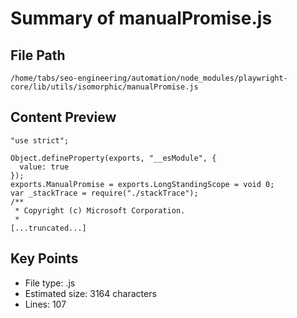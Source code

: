 # Summary of manualPromise.js
  
## File Path
`/home/tabs/seo-engineering/automation/node_modules/playwright-core/lib/utils/isomorphic/manualPromise.js`

## Content Preview
```
"use strict";

Object.defineProperty(exports, "__esModule", {
  value: true
});
exports.ManualPromise = exports.LongStandingScope = void 0;
var _stackTrace = require("./stackTrace");
/**
 * Copyright (c) Microsoft Corporation.
 *
[...truncated...]
```

## Key Points
- File type: .js
- Estimated size: 3164 characters
- Lines: 107
